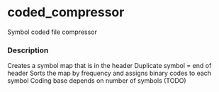 # coded_compressor

Symbol coded file compressor

### Description

Creates a symbol map that is in the header
Duplicate symbol = end of header
Sorts the map by frequency and assigns binary codes to each symbol
Coding base depends on number of symbols (TODO)
